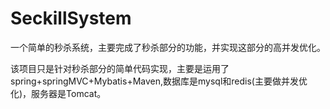 # SeckillSystem
一个简单的秒杀系统，主要完成了秒杀部分的功能，并实现这部分的高并发优化。

该项目只是针对秒杀部分的简单代码实现，主要是运用了spring+springMVC+Mybatis+Maven,数据库是mysql和redis(主要做并发优化)，服务器是Tomcat。

